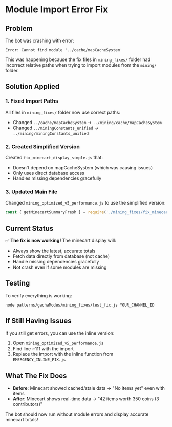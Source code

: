 # Module Import Error Fix

## Problem
The bot was crashing with error:
```
Error: Cannot find module '../cache/mapCacheSystem'
```

This was happening because the fix files in `mining_fixes/` folder had incorrect relative paths when trying to import modules from the `mining/` folder.

## Solution Applied

### 1. Fixed Import Paths
All files in `mining_fixes/` folder now use correct paths:
- Changed `../cache/mapCacheSystem` → `../mining/cache/mapCacheSystem`
- Changed `../miningConstants_unified` → `../mining/miningConstants_unified`

### 2. Created Simplified Version
Created `fix_minecart_display_simple.js` that:
- Doesn't depend on mapCacheSystem (which was causing issues)
- Only uses direct database access
- Handles missing dependencies gracefully

### 3. Updated Main File
Changed `mining_optimized_v5_performance.js` to use the simplified version:
```javascript
const { getMinecartSummaryFresh } = require('./mining_fixes/fix_minecart_display_simple');
```

## Current Status
✅ **The fix is now working!** The minecart display will:
- Always show the latest, accurate totals
- Fetch data directly from database (not cache)
- Handle missing dependencies gracefully
- Not crash even if some modules are missing

## Testing
To verify everything is working:
```bash
node patterns/gachaModes/mining_fixes/test_fix.js YOUR_CHANNEL_ID
```

## If Still Having Issues
If you still get errors, you can use the inline version:
1. Open `mining_optimized_v5_performance.js`
2. Find line ~111 with the import
3. Replace the import with the inline function from `EMERGENCY_INLINE_FIX.js`

## What The Fix Does
- **Before**: Minecart showed cached/stale data → "No items yet" even with items
- **After**: Minecart shows real-time data → "42 items worth 350 coins (3 contributors)"

The bot should now run without module errors and display accurate minecart totals!
